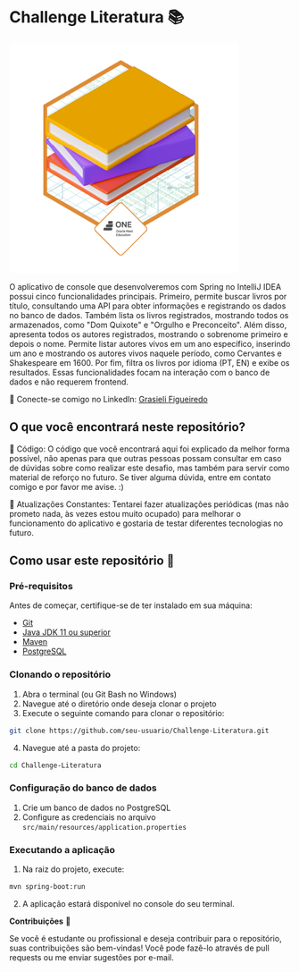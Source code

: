 # Challenge Literatura 📚

![Medalha](./imagenes/badge-literalura.png)

O aplicativo de console que desenvolveremos com Spring no IntelliJ IDEA possui cinco funcionalidades principais. Primeiro, permite buscar livros por título, consultando uma API para obter informações e registrando os dados no banco de dados. Também lista os livros registrados, mostrando todos os armazenados, como "Dom Quixote" e "Orgulho e Preconceito". Além disso, apresenta todos os autores registrados, mostrando o sobrenome primeiro e depois o nome. Permite listar autores vivos em um ano específico, inserindo um ano e mostrando os autores vivos naquele período, como Cervantes e Shakespeare em 1600. Por fim, filtra os livros por idioma (PT, EN) e exibe os resultados. Essas funcionalidades focam na interação com o banco de dados e não requerem frontend.

🚀 Conecte-se comigo no LinkedIn: 
[Grasieli Figueiredo](https://www.linkedin.com/in/grasieli-figueiredo/)

## O que você encontrará neste repositório?

📓 Código: O código que você encontrará aqui foi explicado da melhor forma possível, não apenas para que outras pessoas possam consultar em caso de dúvidas sobre como realizar este desafio, mas também para servir como material de reforço no futuro. Se tiver alguma dúvida, entre em contato comigo e por favor me avise. :)

🔄 Atualizações Constantes:
Tentarei fazer atualizações periódicas (mas não prometo nada, às vezes estou muito ocupado) para melhorar o funcionamento do aplicativo e gostaria de testar diferentes tecnologias no futuro.

## Como usar este repositório 🤔

### Pré-requisitos
Antes de começar, certifique-se de ter instalado em sua máquina:
- [Git](https://git-scm.com/)
- [Java JDK 11 ou superior](https://www.oracle.com/br/java/technologies/javase/jdk11-archive-downloads.html)
- [Maven](https://maven.apache.org/download.cgi)
- [PostgreSQL](https://www.postgresql.org/download/)

### Clonando o repositório

1. Abra o terminal (ou Git Bash no Windows)
2. Navegue até o diretório onde deseja clonar o projeto
3. Execute o seguinte comando para clonar o repositório:

```bash
git clone https://github.com/seu-usuario/Challenge-Literatura.git
```

4. Navegue até a pasta do projeto:
```bash
cd Challenge-Literatura
```

### Configuração do banco de dados

1. Crie um banco de dados no PostgreSQL
2. Configure as credenciais no arquivo `src/main/resources/application.properties`

### Executando a aplicação

1. Na raiz do projeto, execute:
```bash
mvn spring-boot:run
```

2. A aplicação estará disponível no console do seu terminal.

**Contribuições** 🤝

Se você é estudante ou profissional e deseja contribuir para o repositório, suas contribuições são bem-vindas! Você pode fazê-lo através de pull requests ou me enviar sugestões por e-mail.

